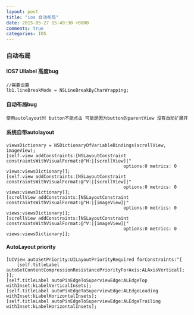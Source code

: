 ```yaml
---
layout: post
title: "ios 自动布局"
date: 2015-05-27 15:49:30 +0800
comments: true
categories: IOS
---
```

### 自动布局
#### IOS7 UIlabel 高度bug
    //需要设置
    lb1.lineBreakMode = NSLineBreakByCharWrapping;

#### 自动布局bug
    使用autolayout时 button不能点击 可能是因为button的parentView 没有自动扩展开

#### 系统自带autolayout
    viewsDictionary = NSDictionaryOfVariableBindings(scrollView, imageView);
    [self.view addConstraints:[NSLayoutConstraint constraintsWithVisualFormat:@"H:|[scrollView]|" 
                                                options:0 metrics: 0 views:viewsDictionary]];
    [self.view addConstraints:[NSLayoutConstraint constraintsWithVisualFormat:@"V:|[scrollView]|" 
                                                options:0 metrics: 0 views:viewsDictionary]];
    [scrollView addConstraints:[NSLayoutConstraint constraintsWithVisualFormat:@"H:|[imageView]|" 
                                                options:0 metrics: 0 views:viewsDictionary]];
    [scrollView addConstraints:[NSLayoutConstraint constraintsWithVisualFormat:@"V:|[imageView]|" 
                                                options:0 metrics: 0 views:viewsDictionary]];

#### AutoLayout priority
    [UIView autoSetPriority:UILayoutPriorityRequired forConstraints:^{
        [self.titleLabel autoSetContentCompressionResistancePriorityForAxis:ALAxisVertical];
    }];
    [self.titleLabel autoPinEdgeToSuperviewEdge:ALEdgeTop withInset:kLabelVerticalInsets];
    [self.titleLabel autoPinEdgeToSuperviewEdge:ALEdgeLeading withInset:kLabelHorizontalInsets];
    [self.titleLabel autoPinEdgeToSuperviewEdge:ALEdgeTrailing withInset:kLabelHorizontalInsets];